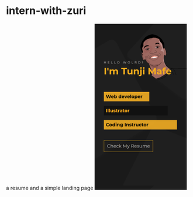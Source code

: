 # intern-with-zuri
a resume and a simple landing page
<img src="md/printName.png" alt="Resume page]" width="50%" height="50%">
<!-- [Resume page](md/printName.png)

![Landing page](md/resume.html.png) -->
